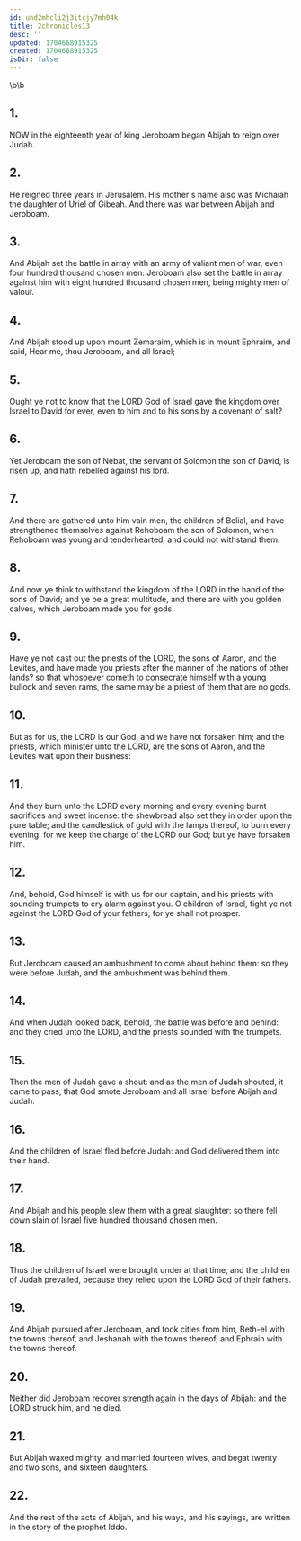 ```yaml
---
id: und2mhcli2j3itcjy7mh04k
title: 2chronicles13
desc: ''
updated: 1704668915325
created: 1704668915325
isDir: false
---
```

\b\b
## 1.
NOW in the eighteenth year of king Jeroboam began Abijah to reign over Judah.
## 2.
He reigned three years in Jerusalem.  His mother's name also was Michaiah the daughter of Uriel of Gibeah.  And there was war between Abijah and Jeroboam.
## 3.
And Abijah set the battle in array with an army of valiant men of war, even four hundred thousand chosen men: Jeroboam also set the battle in array against him with eight hundred thousand chosen men, being mighty men of valour.
## 4.
And Abijah stood up upon mount Zemaraim, which is in mount Ephraim, and said, Hear me, thou Jeroboam, and all Israel;
## 5.
Ought ye not to know that the LORD God of Israel gave the kingdom over Israel to David for ever, even to him and to his sons by a covenant of salt?
## 6.
Yet Jeroboam the son of Nebat, the servant of Solomon the son of David, is risen up, and hath rebelled against his lord.
## 7.
And there are gathered unto him vain men, the children of Belial, and have strengthened themselves against Rehoboam the son of Solomon, when Rehoboam was young and tenderhearted, and could not withstand them.
## 8.
And now ye think to withstand the kingdom of the LORD in the hand of the sons of David; and ye be a great multitude, and there are with you golden calves, which Jeroboam made you for gods.
## 9.
Have ye not cast out the priests of the LORD, the sons of Aaron, and the Levites, and have made you priests after the manner of the nations of other lands?  so that whosoever cometh to consecrate himself with a young bullock and seven rams, the same may be a priest of them that are no gods.
## 10.
But as for us, the LORD is our God, and we have not forsaken him; and the priests, which minister unto the LORD, are the sons of Aaron, and the Levites wait upon their business:
## 11.
And they burn unto the LORD every morning and every evening burnt sacrifices and sweet incense: the shewbread also set they in order upon the pure table; and the candlestick of gold with the lamps thereof, to burn every evening: for we keep the charge of the LORD our God; but ye have forsaken him.
## 12.
And, behold, God himself is with us for our captain, and his priests with sounding trumpets to cry alarm against you.  O children of Israel, fight ye not against the LORD God of your fathers; for ye shall not prosper.
## 13.
But Jeroboam caused an ambushment to come about behind them: so they were before Judah, and the ambushment was behind them.
## 14.
And when Judah looked back, behold, the battle was before and behind: and they cried unto the LORD, and the priests sounded with the trumpets.
## 15.
Then the men of Judah gave a shout: and as the men of Judah shouted, it came to pass, that God smote Jeroboam and all Israel before Abijah and Judah.
## 16.
And the children of Israel fled before Judah: and God delivered them into their hand.
## 17.
And Abijah and his people slew them with a great slaughter: so there fell down slain of Israel five hundred thousand chosen men.
## 18.
Thus the children of Israel were brought under at that time, and the children of Judah prevailed, because they relied upon the LORD God of their fathers.
## 19.
And Abijah pursued after Jeroboam, and took cities from him, Beth-el with the towns thereof, and Jeshanah with the towns thereof, and Ephrain with the towns thereof.
## 20.
Neither did Jeroboam recover strength again in the days of Abijah: and the LORD struck him, and he died.
## 21.
But Abijah waxed mighty, and married fourteen wives, and begat twenty and two sons, and sixteen daughters.
## 22.
And the rest of the acts of Abijah, and his ways, and his sayings, are written in the story of the prophet Iddo.
